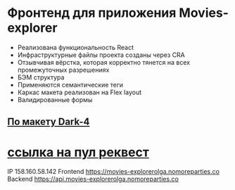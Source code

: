 # Фронтенд для приложения Movies-explorer

* Реализована функциональность React
* Инфраструктурные файлы проекта созданы через CRA
* Отзывчивая вёрстка, которая корректно тянется на всех промежуточных разрешениях
* БЭМ структура
* Применяются семантические теги
* Каркас макета реализован на Flex layout
* Валидированные формы


## [По макету Dark-4](https://www.figma.com/file/6FMWkB94wE7KTkcCgUXtnC/light-1?node-id=1%3A9792&mode=dev)

# [ссылка на пул реквест](https://github.com/OlgaOlgar47/movies-explorer-frontend/pull/2#issue-1973174307)

IP 158.160.58.142
Frontend  https://movies-explorerolga.nomoreparties.co
Backend  https://api.movies-explorerolga.nomoreparties.co
